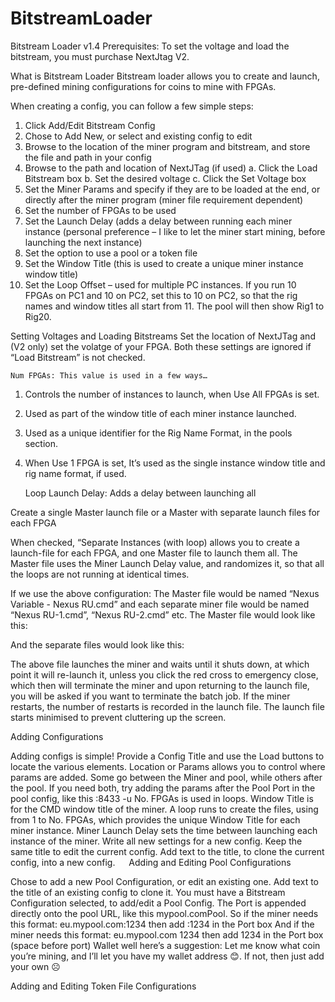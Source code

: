 # BitstreamLoader
Bitstream Loader v1.4
Prerequisites:
To set the voltage and load the bitstream, you must purchase NextJtag V2.

What is Bitstream Loader
Bitstream loader allows you to create and launch, pre-defined mining configurations for coins to mine with FPGAs.

When creating a config, you can follow a few simple steps:
1)	Click Add/Edit Bitstream Config
2)	Chose to Add New, or select and existing config to edit
3)	Browse to the location of the miner program and bitstream, and store the file and path in your config
4)	Browse to the path and location of NextJTag (if used)
a.	Click the Load Bitstream box
b.	Set the desired voltage
c.	Click the Set Voltage box
5)	Set the Miner Params and specify if they are to be loaded at the end, or directly after the miner program (miner file requirement dependent)
6)	Set the number of FPGAs to be used
7)	Set the Launch Delay (adds a delay between running each miner instance (personal preference – I like to let the miner start mining, before launching the next instance)
8)	Set the option to use a pool or a token file
9)	Set the Window Title (this is used to create a unique miner instance window title)
10)	Set the Loop Offset – used for multiple PC instances. If you run 10 FPGAs on PC1 and 10 on PC2, set this to 10 on PC2, so that the rig names and window titles all start from 11. The pool will then show Rig1 to Rig20. 


Setting Voltages and Loading Bitstreams
 	Set the location of NextJTag and (V2 only) set the volatge of your FPGA. Both these settings are ignored if “Load Bitstream” is not checked.

 	Num FPGAs: This value is used in a few ways… 
1) Controls the number of instances to launch, when Use All FPGAs is set.
2) Used as part of the window title of each miner instance launched.
3) Used as a unique identifier for the Rig Name Format, in the pools section.
4) When Use 1 FPGA is set, It’s used as the single instance window title and rig name format, if used.
	
 	Loop Launch Delay: Adds a delay between launching all 

Create a single Master launch file or a Master with separate launch files for each FPGA
 
When checked, “Separate Instances (with loop) allows you to create a launch-file for each FPGA, and one Master file to launch them all. The Master file uses the Miner Launch Delay value, and randomizes it, so that all the loops are not running at identical times. 
 
If we use the above configuration: The Master file would be named “Nexus Variable - Nexus RU.cmd” and each separate miner file would be named “Nexus RU-1.cmd”, “Nexus RU-2.cmd” etc. The Master file would look like this:
 
And the separate files would look like this:
 
The above file launches the miner and waits until it shuts down, at which point it will re-launch it, unless you click the red cross to emergency close, which then will terminate the miner and upon returning to the launch file, you will be asked if you want to terminate the batch job. If the miner restarts, the number of restarts is recorded in the launch file. The launch file starts minimised to prevent cluttering up the screen.
 
Adding Configurations
 
Adding configs is simple! Provide a Config Title and use the Load buttons to locate the various elements.
Location or Params allows you to control where params are added. Some go between the Miner and pool, while others after the pool. If you need both, try adding the params after the Pool Port in the pool config, like this :8433 -u
No. FPGAs is used in loops.
Window Title is for the CMD window title of the miner. A loop runs to create the files, using from 1 to No. FPGAs, which provides the unique Window Title for each miner instance.
Miner Launch Delay sets the time between launching each instance of the miner.
Write all new settings for a new config.
Keep the same title to edit the current config.
Add text to the title, to clone the current config, into a new config. 
 
Adding and Editing Pool Configurations
 
Chose to add a new Pool Configuration, or edit an existing one. Add text to the title of an existing config to clone it. You must have a Bitstream Configuration selected, to add/edit a Pool Config.
The Port is appended directly onto the pool URL, like this mypool.comPool.
So if the miner needs this format: eu.mypool.com:1234 then add :1234 in the Port box
And if the miner needs this format: eu.mypool.com 1234 then add  1234 in the Port box (space before port)
Wallet well here’s a suggestion: Let me know what coin you’re mining, and I’ll let you have my wallet address 😊. If not, then just add your own ☹

Adding and Editing Token File Configurations
 
